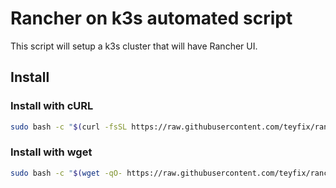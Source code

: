 # Rancher on k3s automated script

This script will setup a k3s cluster that will have Rancher UI.

## Install

### Install with cURL

```sh
sudo bash -c "$(curl -fsSL https://raw.githubusercontent.com/teyfix/rancher/4a7754afb3e4ca4049de65a1e20aef0dd7916358/install.sh)"
```

### Install with wget

```sh
sudo bash -c "$(wget -qO- https://raw.githubusercontent.com/teyfix/rancher/4a7754afb3e4ca4049de65a1e20aef0dd7916358/install.sh)"
```
